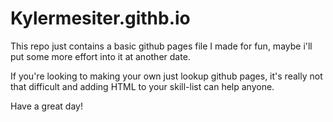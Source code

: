 # Kylermesiter.githb.io

This repo just contains a basic github pages file I made for fun, maybe i'll put some more effort into it at another date.

If you're looking to making your own just lookup github pages, it's really not that difficult and adding HTML to your skill-list can help anyone.

Have a great day!
